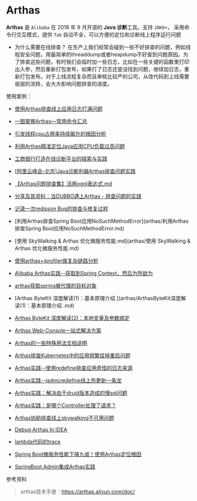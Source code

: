 # Arthas

**Arthas** 是 `Alibaba` 在 2018 年 9 月开源的 **Java 诊断**工具。支持 `JDK6+`， 采用命令行交互模式，提供 `Tab` 自动不全，可以方便的定位和诊断线上程序运行问题

* 为什么需要在线排查？
  在生产上我们经常会碰到一些不好排查的问题，例如线程安全问题，用最简单的threaddump或者heapdump不好查到问题原因。为了排查这些问题，有时我们会临时加一些日志，比如在一些关键的函数里打印出入参，然后重新打包发布，如果打了日志还是没找到问题，继续加日志，重新打包发布。对于上线流程复杂而且审核比较严的公司，从改代码到上线需要层层的流转，会大大影响问题排查的进度。 
  
  



使用案例：

- [使用Arthas排查线上应用日志打满问题](arthas/使用Arthas排查线上应用日志打满问题.md)

- [一图掌握Arthas—常用命令汇总](arthas/一图掌握Arthas—常用命令汇总.md)

- [引发线程cpu占用率持续飙升的根因分析](arthas/引发线程cpu占用率持续飙升的根因分析.md)

- [利用Arthas精准定位Java应用CPU负载过高问题](arthas/利用Arthas精准定位Java应用CPU负载过高问题.md)

- [工商银行打造在线诊断平台的探索与实践](arthas/工商银行打造在线诊断平台的探索与实践.md)

- [[阿里云峰会-北京]Java诊断利器Arthas排查问题实践](arthas/[阿里云峰会-北京]Java诊断利器Arthas排查问题实践.md)

- [【Arthas问题排查集】活用ognl表达式.md](arthas/[Arthas问题排查集]活用ognl表达式.md)

- [分享及其资料：当DUBBO遇上Arthas - 排查问题的实践](arthas/分享及其资料:当DUBBO遇上Arthas-排查问题的实践.md)

- [记录一次redisson Bug的排查与修复过程](arthas/记录一次redissonBug的排查与修复过程.md)

- [利用Arthas排查Spring Boot应用NoSuchMethodError](arthas/利用Arthas排查Spring Boot应用NoSuchMethodError.md)

- [使用 SkyWalking & Arthas 优化微服务性能.md](arthas/使用 SkyWalking & Arthas 优化微服务性能.md)

- [使用arthas+jprofiler做复杂链路分析](arthas/使用arthas+jprofiler做复杂链路分析.md)

- [Alibaba Arthas实践--获取到Spring Context，然后为所欲为](arthas/Alibaba-Arthas实践--获取到Spring-Context，然后为所欲为.md)

- [arthas获取spring被代理的目标对象](arthas/arthas-获取spring被代理的目标对象.md)

- [Arthas ByteKit 深度解读(1)：基本原理介绍 ](arthas/ArthasByteKit深度解读(1)：基本原理介绍 .md)

- [Arthas ByteKit 深度解读(2)：本地变量及参数绑定](arthas/ArthasByteKit深度解读(2)：本地变量及参数绑定.md)

- [Arthas Web-Console一站式解决方案](arthas/Arthas-Web-Console一站式解决方案.md)

- [Arthas的一些特殊用法文档说明](arthas/Arthas的一些特殊用法文档说明.md)

- [Arthas排查Kubernetes中的应用频繁挂掉重启问题](arthas/Arthas排查Kubernetes中的应用频繁挂掉重启问题.md)

- [Arthas实践--使用redefine排查应用奇怪的日志来源](arthas/Arthas实践--使用redefine排查应用奇怪的日志来源.md)

- [Arthas实践--jadmcredefine线上热更新一条龙](arthas/Arthas实践--jadmcredefine线上热更新一条龙.md)

- [Arthas实践：解决由于druid版本造成的慢sql问题](arthas/Arthas实践：解决由于druid版本造成的慢sql问题.md)

- [Arthas实践：是哪个Controller处理了请求？](arthas/Arthas实践：是哪个Controller处理了请求？.md)

- [Arthas协助排查线上skywalking不可用问题](arthas/Arthas协助排查线上skywalking不可用问题.md)

- [Debug Arthas In IDEA](arthas/Debug-Arthas-In-IDEA.md)

- [lambda代码的trace](arthas/lambda代码的trace.md)

- [Spring Boot微服务性能下降九成！使用Arthas定位根因](arthas/Spring-Boot微服务性能下降九成！使用Arthas定位根因.md)

- [SpringBoot Admin集成Arthas实践](arthas/SpringBoot-Admin集成Arthas实践.md)

  



参考资料

>arthas技术手册：https://arthas.aliyun.com/doc/

